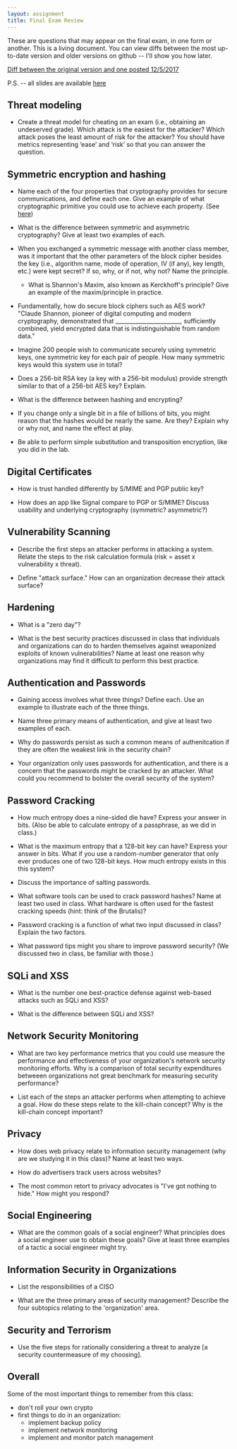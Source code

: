 ```yaml
---
layout: assignment
title: Final Exam Review
---
```


These are questions that may appear on the final exam, in one form or another. This is a living document. You can view diffs between the most up-to-date version and older versions on github -- I'll show you how later.

[Diff between the original version and one posted 12/5/2017](https://github.com/deargle/deargle.github.io/commit/43f3bca749a5843ea22ba612f5eab6d3ecf97a8a#diff-a8b3162e09b806d64c21f18902057e39)

P.S. -- all slides are available [here](https://www.dropbox.com/sh/yoq1cqn1tbupgwz/AAC4I9X-I79kAYtzv8ZemwQ0a?dl=0)


## Threat modeling

* Create a threat model for cheating on an exam (i.e., obtaining an undeserved grade). Which attack is the easiest for the attacker? Which attack poses the least amount of risk for the attacker? You should have metrics representing ‘ease’ and ‘risk’ so that you can answer the question.


## Symmetric encryption and hashing

* Name each of the four properties that cryptography provides for secure communications, and define each one. Give an example of what cryptographic primitive you could use to achieve each property. (See [here](https://en.wikipedia.org/wiki/Cryptographic_primitive#Commonly_used_primitives))

* What is the difference between symmetric and asymmetric cryptography? Give at least two examples of each.

* When you exchanged a symmetric message with another class member, was it important that the other parameters of the block cipher besides the key (i.e., algorithm name, mode of operation, IV (if any), key length, etc.) were kept secret? If so, why, or if not, why not? Name the principle.

    * What is Shannon's Maxim, also known as Kerckhoff's principle? Give an example of the maxim/principle in practice. 

* Fundamentally, how do secure block ciphers such as AES work? "Claude Shannon, pioneer of digital computing and modern cryptography, demonstrated that \_\_\_\_\_\_\_\_\_\_\_\_\_\_\_\_\_\_\_\_\_\_\_, sufficiently combined, yield encrypted data that is indistinguishable from random data."

* Imagine 200 people wish to communicate securely using symmetric keys, one symmetric key for each pair of people. How many symmetric keys would this system use in total?

* Does a 256-bit RSA key (a key with a 256-bit modulus) provide strength similar to that of a 256-bit AES key? Explain.

* What is the difference between hashing and encrypting?

* If you change only a single bit in a file of billions of bits, you might reason that the hashes would be nearly the same. Are they? Explain why or why not, and name the effect at play.

* Be able to perform simple substitution and transposition encryption, like you did in the lab.


## Digital Certificates

* How is trust handled differently by S/MIME and PGP public key?

* How does an app like Signal compare to PGP or S/MIME? Discuss usability and underlying cryptography (symmetric? asymmetric?)


## Vulnerability Scanning

* Describe the first steps an attacker performs in attacking a system. Relate the steps to the risk calculation formula (risk = asset x vulnerability x threat). 

* Define "attack surface." How can an organization decrease their attack surface?


## Hardening

* What is a "zero day"?

* What is the best security practices discussed in class that individuals and organizations can do to harden themselves against weaponized exploits of known vulnerabilities? Name at least one reason why organizations may find it difficult to perform this best practice.


## Authentication and Passwords

* Gaining access involves what three things? Define each. Use an example to illustrate each of the three things.

* Name three primary means of authentication, and give at least two examples of each.

* Why do passwords persist as such a common means of authenitcation if they are often the weakest link in the security chain?

* Your organization only uses passwords for authentication, and there is a concern that the passwords might be cracked by an attacker. What could you recommend to bolster the overall security of the system?


## Password Cracking

* How much entropy does a nine-sided die have? Express your answer in bits. (Also be able to calculate entropy of a passphrase, as we did in class.)

* What is the maximum entropy that a 128-bit key can have? Express your answer in bits. What if you use a random-number generator that only ever produces one of two 128-bit keys. How much entropy exists in this this system?

* Discuss the importance of salting passwords.

* What software tools can be used to crack password hashes? Name at least two used in class. What hardware is often used for the fastest cracking speeds (hint: think of the Brutalis)?

* Password cracking is a function of what two input discussed in class? Explain the two factors.

* What password tips might you share to improve password security? (We discussed two in class, be familiar with those.)




## SQLi and XSS

* What is the number one best-practice defense against web-based attacks such as SQLi and XSS? 

* What is the difference between SQLi and XSS?


## Network Security Monitoring

* What are two key performance metrics that you could use measure the performance and effectiveness of your organization's network security monitoring efforts. Why is a comparison of total security expenditures betweeen organizations not great benchmark for measuring security performance?

* List each of the steps an attacker performs when attempting to achieve a goal. How do these steps relate to the kill-chain concept? Why is the kill-chain concept important?


## Privacy

* How does web privacy relate to information security management (why are we studying it in this class)? Name at least two ways.

* How do advertisers track users across websites?

* The most common retort to privacy advocates is "I've got nothing to hide." How might you respond?


## Social Engineering

* What are the common goals of a social engineer? What principles does a social engineer use to obtain these goals? Give at least three examples of a tactic a social engineer might try. 


## Information Security in Organizations

* List the responsibilities of a CISO

* What are the three primary areas of security management? Describe the four subtopics relating to the 'organization' area.


## Security and Terrorism

* Use the five steps for rationally considering a threat to analyze [a security countermeasure of my choosing]. 


## Overall

Some of the most important things to remember from this class:
	
* don't roll your own crypto
* first things to do in an organization:
    * implement backup policy
    * implement network monitoring
    * implement and monitor patch management

